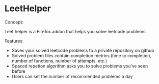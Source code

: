# LeetHelper

Concept:

Leet helper is a Firefox addon that helps you solve leetcode problems.

Features:
- Saves your solved leetcode problems to a private repository on github
- Solved problem files contain completion metrics (time to completion, number of functions, number of attempts, etc.)
- Spaced repetion algorithm asks you to solve problems you've seen before
- Users can set the number of recommended problems a day
